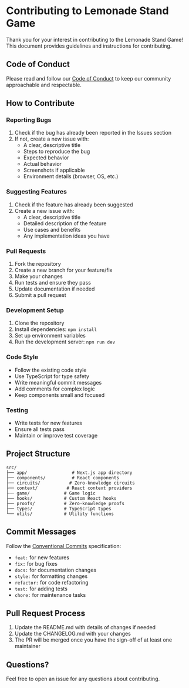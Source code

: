 # Contributing to Lemonade Stand Game

Thank you for your interest in contributing to the Lemonade Stand Game! This document provides guidelines and instructions for contributing.

## Code of Conduct

Please read and follow our [Code of Conduct](CODE_OF_CONDUCT.md) to keep our community approachable and respectable.

## How to Contribute

### Reporting Bugs

1. Check if the bug has already been reported in the Issues section
2. If not, create a new issue with:
   - A clear, descriptive title
   - Steps to reproduce the bug
   - Expected behavior
   - Actual behavior
   - Screenshots if applicable
   - Environment details (browser, OS, etc.)

### Suggesting Features

1. Check if the feature has already been suggested
2. Create a new issue with:
   - A clear, descriptive title
   - Detailed description of the feature
   - Use cases and benefits
   - Any implementation ideas you have

### Pull Requests

1. Fork the repository
2. Create a new branch for your feature/fix
3. Make your changes
4. Run tests and ensure they pass
5. Update documentation if needed
6. Submit a pull request

### Development Setup

1. Clone the repository
2. Install dependencies: `npm install`
3. Set up environment variables
4. Run the development server: `npm run dev`

### Code Style

- Follow the existing code style
- Use TypeScript for type safety
- Write meaningful commit messages
- Add comments for complex logic
- Keep components small and focused

### Testing

- Write tests for new features
- Ensure all tests pass
- Maintain or improve test coverage

## Project Structure

```
src/
├── app/                 # Next.js app directory
├── components/          # React components
├── circuits/           # Zero-knowledge circuits
├── context/           # React context providers
├── game/             # Game logic
├── hooks/            # Custom React hooks
├── proofs/           # Zero-knowledge proofs
├── types/            # TypeScript types
└── utils/            # Utility functions
```

## Commit Messages

Follow the [Conventional Commits](https://www.conventionalcommits.org/) specification:

- `feat:` for new features
- `fix:` for bug fixes
- `docs:` for documentation changes
- `style:` for formatting changes
- `refactor:` for code refactoring
- `test:` for adding tests
- `chore:` for maintenance tasks

## Pull Request Process

1. Update the README.md with details of changes if needed
2. Update the CHANGELOG.md with your changes
3. The PR will be merged once you have the sign-off of at least one maintainer

## Questions?

Feel free to open an issue for any questions about contributing. 